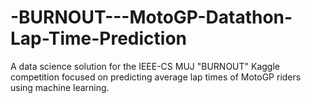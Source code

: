 # -BURNOUT---MotoGP-Datathon-Lap-Time-Prediction
A data science solution for the IEEE-CS MUJ "BURNOUT" Kaggle competition focused on predicting average lap times of MotoGP riders using machine learning.
